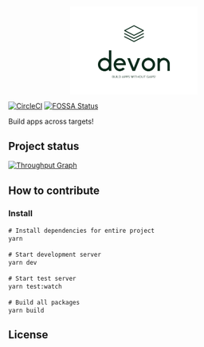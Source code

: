 <p align="center">
  <img align="center" src="./logo.png" width="256" alt="devon" />
</p>

[![CircleCI](https://circleci.com/gh/nampdn/devon.svg?style=svg)](https://circleci.com/gh/nampdn/devon) [![FOSSA Status](https://app.fossa.io/api/projects/git%2Bgithub.com%2Fnampdn%2Fdevon.svg?type=shield)](https://app.fossa.io/projects/git%2Bgithub.com%2Fnampdn%2Fdevon?ref=badge_shield)

Build apps across targets!

## Project status

[![Throughput Graph](http://graphs.waffle.io/nampdn/devon/throughput.svg)](https://waffle.io/nampdn/devon/metrics)

## How to contribute

### Install

```
# Install dependencies for entire project
yarn

# Start development server
yarn dev

# Start test server
yarn test:watch

# Build all packages
yarn build
```

## License
